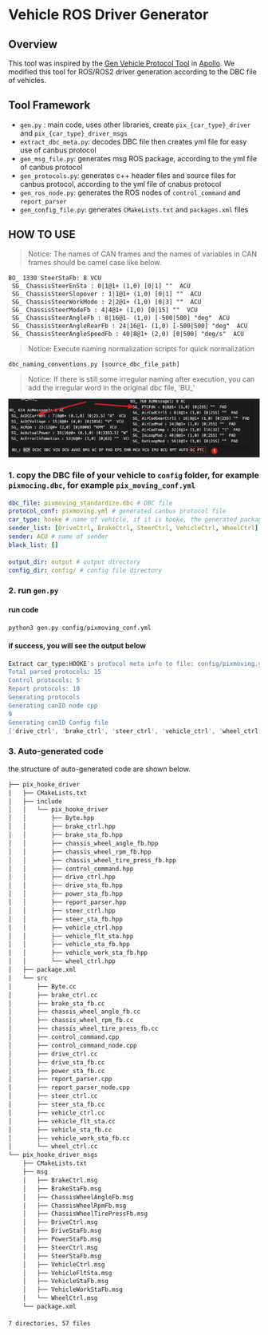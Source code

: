 # Vehicle ROS Driver Generator

## Overview
This tool was inspired by the [Gen Vehicle Protocol Tool](https://github.com/ApolloAuto/apollo/tree/master/modules/tools/gen_vehicle_protocol) in [Apollo](https://github.com/ApolloAuto/apollo). We modified this tool for ROS/ROS2 driver generation according to the DBC file of vehicles.
## Tool Framework

- `gen.py` : main code, uses other libraries, create `pix_{car_type}_driver` and `pix_{car_type}_driver_msgs`
- `extract_dbc_meta.py`: decodes DBC file then creates yml file for easy use of canbus protocol
- `gen_msg_file.py`: generates msg ROS package, according to the yml file of canbus protocol
- `gen_protocols.py`: generates c++ header files and source files for canbus protocol, according to the yml file of cnabus protocol
- `gen_ros_node.py`:  generates the ROS nodes of `control_command` and `report_parser`
- `gen_config_file.py`:  generates `CMakeLists.txt` and `packages.xml` files

## HOW TO USE
> Notice: The names of CAN frames and the names of variables in CAN frames should be camel case like below.
```
BO_ 1330 SteerStaFb: 8 VCU
 SG_ ChassisSteerEnSta : 0|1@1+ (1,0) [0|1] ""  ACU
 SG_ ChassisSteerSlopover : 1|1@1+ (1,0) [0|1] ""  ACU
 SG_ ChassisSteerWorkMode : 2|2@1+ (1,0) [0|3] ""  ACU
 SG_ ChassisSteerModeFb : 4|4@1+ (1,0) [0|15] ""  VCU
 SG_ ChassisSteerAngleFb : 8|16@1- (1,0) [-500|500] "deg"  ACU
 SG_ ChassisSteerAngleRearFb : 24|16@1- (1,0) [-500|500] "deg"  ACU
 SG_ ChassisSteerAngleSpeedFb : 40|8@1+ (2,0) [0|500] "deg/s"  ACU
```
> Notice: Execute naming normalization scripts for quick normalization

```shell
dbc_naming_conventions.py [source_dbc_file_path]
```
> Notice: If there is still some irregular naming after execution, you can add the irregular word in the original dbc file, 'BU_'

![](./image/Xnip2023-09-12_13-29-30.jpg)

### 1. copy the DBC file of your vehicle to `config` folder, for example `pixmocing.dbc`, for example `pix_moving_conf.yml`

```yaml
dbc_file: pixmoving_standardize.dbc # DBC file
protocol_conf: pixmoving.yml # generated canbus protocol file
car_type: hooke # name of vehicle, if it is hooke, the generated packages should be 'pix_hooke_driver` and `pix_hooke_driver_msgs`
sender_list: [DriveCtrl, BrakeCtrl, SteerCtrl, VehicleCtrl, WheelCtrl] # name of CAN Frames that be sent to vehicle
sender: ACU # name of sender
black_list: []

output_dir: output # output directory
config_dir: config/ # config file directory

```
### 2. run `gen.py`
#### run code
```bash
python3 gen.py config/pixmoving_conf.yml
```

#### if success, you will see the output below

```bash
Extract car_type:HOOKE's protocol meta info to file: config/pixmoving.yml
Total parsed protocols: 15
Control protocols: 5
Report protocols: 10
Generating protocols
Generating canID node cpp
9
Generating canID Config file
['drive_ctrl', 'brake_ctrl', 'steer_ctrl', 'vehicle_ctrl', 'wheel_ctrl']
```

### 3. Auto-generated code
the structure of auto-generated code are shown below.

```bash
├── pix_hooke_driver
│   ├── CMakeLists.txt
│   ├── include
│   │   └── pix_hooke_driver
│   │       ├── Byte.hpp
│   │       ├── brake_ctrl.hpp
│   │       ├── brake_sta_fb.hpp
│   │       ├── chassis_wheel_angle_fb.hpp
│   │       ├── chassis_wheel_rpm_fb.hpp
│   │       ├── chassis_wheel_tire_press_fb.hpp
│   │       ├── control_command.hpp
│   │       ├── drive_ctrl.hpp
│   │       ├── drive_sta_fb.hpp
│   │       ├── power_sta_fb.hpp
│   │       ├── report_parser.hpp
│   │       ├── steer_ctrl.hpp
│   │       ├── steer_sta_fb.hpp
│   │       ├── vehicle_ctrl.hpp
│   │       ├── vehicle_flt_sta.hpp
│   │       ├── vehicle_sta_fb.hpp
│   │       ├── vehicle_work_sta_fb.hpp
│   │       └── wheel_ctrl.hpp
│   ├── package.xml
│   └── src
│       ├── Byte.cc
│       ├── brake_ctrl.cc
│       ├── brake_sta_fb.cc
│       ├── chassis_wheel_angle_fb.cc
│       ├── chassis_wheel_rpm_fb.cc
│       ├── chassis_wheel_tire_press_fb.cc
│       ├── control_command.cpp
│       ├── control_command_node.cpp
│       ├── drive_ctrl.cc
│       ├── drive_sta_fb.cc
│       ├── power_sta_fb.cc
│       ├── report_parser.cpp
│       ├── report_parser_node.cpp
│       ├── steer_ctrl.cc
│       ├── steer_sta_fb.cc
│       ├── vehicle_ctrl.cc
│       ├── vehicle_flt_sta.cc
│       ├── vehicle_sta_fb.cc
│       ├── vehicle_work_sta_fb.cc
│       └── wheel_ctrl.cc
└── pix_hooke_driver_msgs
    ├── CMakeLists.txt
    ├── msg
    │   ├── BrakeCtrl.msg
    │   ├── BrakeStaFb.msg
    │   ├── ChassisWheelAngleFb.msg
    │   ├── ChassisWheelRpmFb.msg
    │   ├── ChassisWheelTirePressFb.msg
    │   ├── DriveCtrl.msg
    │   ├── DriveStaFb.msg
    │   ├── PowerStaFb.msg
    │   ├── SteerCtrl.msg
    │   ├── SteerStaFb.msg
    │   ├── VehicleCtrl.msg
    │   ├── VehicleFltSta.msg
    │   ├── VehicleStaFb.msg
    │   ├── VehicleWorkStaFb.msg
    │   └── WheelCtrl.msg
    └── package.xml

7 directories, 57 files

```
